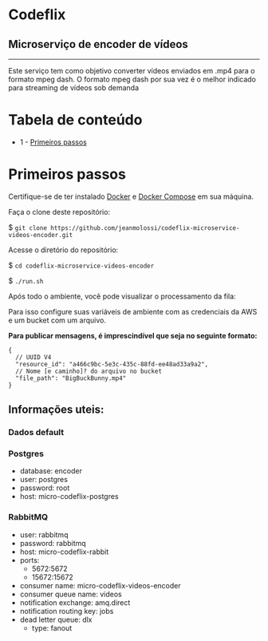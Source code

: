 # Codeflix

## Microserviço de encoder de vídeos

---

Este serviço tem como objetivo converter vídeos enviados em .mp4 para o formato mpeg dash. O formato mpeg dash por sua
vez é o melhor indicado para streaming de vídeos sob demanda

# Tabela de conteúdo

- 1 - [Primeiros passos](#primeiros-passos)

# Primeiros passos

Certifique-se de ter instalado [Docker](https://docs.docker.com/engine/install/ubuntu/)
e [Docker Compose](https://docs.docker.com/compose/install/) em sua máquina.

Faça o clone deste repositório:

$ `git clone https://github.com/jeanmolossi/codeflix-microservice-videos-encoder.git`

Acesse o diretório do repositório:

$ `cd codeflix-microservice-videos-encoder`

$ `./run.sh`

Após todo o ambiente, você pode visualizar o processamento da fila:

Para isso configure suas variáveis de ambiente com as credenciais da AWS e um bucket com um arquivo.

**Para publicar mensagens, é imprescindível que seja no seguinte formato:**

```json5
{
  // UUID V4
  "resource_id": "a466c9bc-5e3c-435c-88fd-ee48ad33a9a2",
  // Nome [e caminho]? do arquivo no bucket
  "file_path": "BigBuckBunny.mp4"
}
```

## Informações uteis:

### Dados default

### Postgres

- database: encoder
- user: postgres
- password: root
- host: micro-codeflix-postgres

### RabbitMQ

- user: rabbitmq
- password: rabbitmq
- host: micro-codeflix-rabbit
- ports:
    - 5672:5672
    - 15672:15672
- consumer name: micro-codeflix-videos-encoder
- consumer queue name: videos
- notification exchange: amq.direct
- notification routing key: jobs
- dead letter queue: dlx
    - type: fanout
